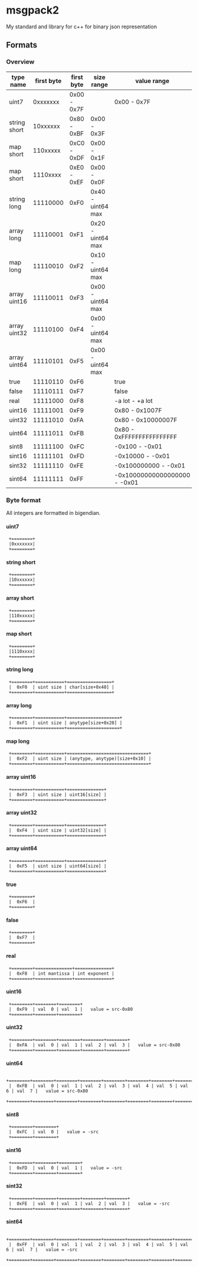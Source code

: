 # msgpack2
My standard and library for c++ for binary json representation



## Formats

### Overview

type name    | first byte | first byte  | size range           | value range
------------ | ---------- | ----------- | -------------------- | --------------
uint7        | 0xxxxxxx   | 0x00 - 0x7F |                      | 0x00 - 0x7F
string short | 10xxxxxx   | 0x80 - 0xBF | 0x00 - 0x3F          | 
map short    | 110xxxxx   | 0xC0 - 0xDF | 0x00 - 0x1F          | 
map short    | 1110xxxx   | 0xE0 - 0xEF | 0x00 - 0x0F          | 
string long  | 11110000   | 0xF0        | 0x40 - uint64 max    | 
array long   | 11110001   | 0xF1        | 0x20 - uint64 max    | 
map long     | 11110010   | 0xF2        | 0x10 - uint64 max    | 
array uint16 | 11110011   | 0xF3        | 0x00 - uint64 max    |  
array uint32 | 11110100   | 0xF4        | 0x00 - uint64 max    | 
array uint64 | 11110101   | 0xF5        | 0x00 - uint64 max    | 
true         | 11110110   | 0xF6        |                      | true
false        | 11110111   | 0xF7        |                      | false
real         | 11111000   | 0xF8        |                      | -a lot - +a lot
uint16       | 11111001   | 0xF9        |                      | 0x80 - 0x1007F
uint32       | 11111010   | 0xFA        |                      | 0x80 - 0x10000007F
uint64       | 11111011   | 0xFB        |                      | 0x80 - 0xFFFFFFFFFFFFFFFF
sint8        | 11111100   | 0xFC        |                      | -0x100 - -0x01
sint16       | 11111101   | 0xFD        |                      | -0x10000 - -0x01
sint32       | 11111110   | 0xFE        |                      | -0x100000000 - -0x01
sint64       | 11111111   | 0xFF        |                      | -0x10000000000000000 - -0x01



### Byte format

All integers are formatted in bigendian.

#### uint7
     +========+
	 |0xxxxxxx|
	 +========+
	 
#### string short
     +========+
	 |10xxxxxx|
	 +========+
	 
#### array short
     +========+
	 |110xxxxx|
	 +========+
	 
#### map short
     +========+
	 |1110xxxx|
	 +========+
	 
#### string long
     +========+===========+=================+
	 |  0xF0  | uint size | char[size+0x40] |
	 +========+===========+=================+
	 
#### array long
     +========+===========+====================+
	 |  0xF1  | uint size | anytype[size+0x20] |
	 +========+===========+====================+
	 
#### map long
     +========+===========+===============================+
	 |  0xF2  | uint size | (anytype, anytype)[size+0x10] |
	 +========+===========+===============================+
	 
#### array uint16
     +========+===========+==============+
	 |  0xF3  | uint size | uint16[size] |
	 +========+===========+==============+
	 
#### array uint32
     +========+===========+==============+
	 |  0xF4  | uint size | uint32[size] |
	 +========+===========+==============+
	 
#### array uint64
     +========+===========+==============+
	 |  0xF5  | uint size | uint64[size] |
	 +========+===========+==============+

#### true
     +========+
	 |  0xF6  |
	 +========+

#### false
     +========+
	 |  0xF7  |
	 +========+

#### real
     +========+==============+==============+
	 |  0xF8  | int mantissa | int exponent |
	 +========+==============+==============+

#### uint16
     +========+========+========+
	 |  0xF9  | val  0 | val  1 |   value = src-0x80
	 +========+========+========+

#### uint32
     +========+========+========+========+========+
	 |  0xFA  | val  0 | val  1 | val  2 | val  3 |   value = src-0x80
	 +========+========+========+========+========+

#### uint64
     +========+========+========+========+========+========+========+========+========+
	 |  0xFB  | val  0 | val  1 | val  2 | val  3 | val  4 | val  5 | val  6 | val  7 |   value = src-0x80
	 +========+========+========+========+========+========+========+========+========+

#### sint8
     +========+========+
	 |  0xFC  | val  0 |   value = -src
	 +========+========+

#### sint16
     +========+========+========+
	 |  0xFD  | val  0 | val  1 |   value = -src
	 +========+========+========+

#### sint32
     +========+========+========+========+========+
	 |  0xFE  | val  0 | val  1 | val  2 | val  3 |   value = -src
	 +========+========+========+========+========+

#### sint64
     +========+========+========+========+========+========+========+========+========+
	 |  0xFF  | val  0 | val  1 | val  2 | val  3 | val  4 | val  5 | val  6 | val  7 |   value = -src
	 +========+========+========+========+========+========+========+========+========+






